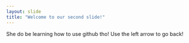 ```yaml
---
layout: slide
title: "Welcome to our second slide!"
---
```

She do be learning how to use github tho!
Use the left arrow to go back!
